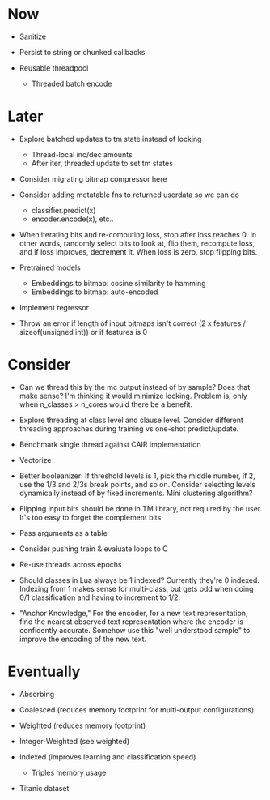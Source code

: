 # Now

- Sanitize
- Persist to string or chunked callbacks

- Reusable threadpool
    - Threaded batch encode

# Later

- Explore batched updates to tm state instead of locking
    - Thread-local inc/dec amounts
    - After iter, threaded update to set tm states

- Consider migrating bitmap compressor here
- Consider adding metatable fns to returned userdata so we can do
    - classifier.predict(x)
    - encoder.encode(x), etc..

- When iterating bits and re-computing loss, stop after loss reaches 0. In other
  words, randomly select bits to look at, flip them, recompute loss, and if loss
  improves, decrement it. When loss is zero, stop flipping bits.

- Pretrained models
    - Embeddings to bitmap: cosine similarity to hamming
    - Embeddings to bitmap: auto-encoded

- Implement regressor

- Throw an error if length of input bitmaps isn't correct (2 x features /
  sizeof(unsigned int)) or if features is 0

# Consider

- Can we thread this by the mc output instead of by sample? Does that make
  sense? I'm thinking it would minimize locking. Problem is, only when
  n_classes > n_cores would there be a benefit.

- Explore threading at class level and clause level. Consider different
  threading approaches during training vs one-shot predict/update.

- Benchmark single thread against CAIR implementation
- Vectorize

- Better booleanizer: If threshold levels is 1, pick the middle number, if 2,
  use the 1/3 and 2/3s break points, and so on. Consider selecting levels
  dynamically instead of by fixed increments. Mini clustering algorithm?

- Flipping input bits should be done in TM library, not required by the user.
  It's too easy to forget the complement bits.

- Pass arguments as a table

- Consider pushing train & evaluate loops to C
- Re-use threads across epochs

- Should classes in Lua always be 1 indexed? Currently they're 0 indexed.
  Indexing from 1 makes sense for multi-class, but gets odd when doing 0/1
  classification and having to increment to 1/2.

- "Anchor Knowledge," For the encoder, for a new text representation, find the
  nearest observed text representation where the encoder is confidently accurate.
  Somehow use this "well understood sample" to improve the encoding of the new
  text.

# Eventually

- Absorbing
- Coalesced (reduces memory footprint for multi-output configurations)
- Weighted (reduces memory footprint)
- Integer-Weighted (see weighted)
- Indexed (improves learning and classification speed)
    - Triples memory usage

- Titanic dataset
